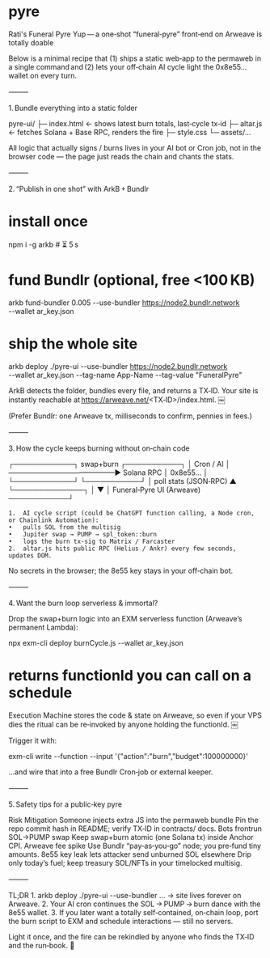# pyre

Rati's Funeral Pyre
Yup — a one‑shot “funeral‑pyre” front‑end on Arweave is totally doable

Below is a minimal recipe that (1) ships a static web‑app to the permaweb in a single command and (2) lets your off‑chain AI cycle light the 0x8e55… wallet on every turn.

⸻

1. Bundle everything into a static folder

pyre-ui/
├─ index.html ← shows latest burn totals, last‑cycle tx‑id
├─ altar.js ← fetches Solana + Base RPC, renders the fire
├─ style.css
└─ assets/…

All logic that actually signs / burns lives in your AI bot or Cron job, not in the browser code — the page just reads the chain and chants the stats.

⸻

2. “Publish in one shot” with ArkB + Bundlr

# install once

npm i -g arkb # ⏳ 5 s

# fund Bundlr (optional, free <100 KB)

arkb fund-bundler 0.005 --use-bundler https://node2.bundlr.network \
 --wallet ar_key.json

# ship the whole site

arkb deploy ./pyre-ui --use-bundler https://node2.bundlr.network \
 --wallet ar_key.json --tag-name App-Name --tag-value "FuneralPyre"

ArkB detects the folder, bundles every file, and returns a TX‑ID.
Your site is instantly reachable at https://arweave.net/<TX‑ID>/index.html. ￼

(Prefer Bundlr: one Arweave tx, milliseconds to confirm, pennies in fees.)

⸻

3. How the cycle keeps burning without on‑chain code

┌────────────┐ swap+burn ┌───────────┐
│ Cron / AI │ ———————————————► Solana RPC │ 0x8e55... │
└────────────┘ └───────────┘
│ poll stats (JSON‑RPC) ▲
└──────────────┐ │
▼ │
Funeral‑Pyre UI (Arweave) ────────────┘

    1.	AI cycle script (could be ChatGPT function calling, a Node cron, or Chainlink Automation):
    •	pulls SOL from the multisig
    •	Jupiter swap → PUMP → spl_token::burn
    •	logs the burn tx‑sig to Matrix / Farcaster
    2.	altar.js hits public RPC (Helius / Ankr) every few seconds, updates DOM.

No secrets in the browser; the 8e55 key stays in your off‑chain bot.

⸻

4. Want the burn loop serverless & immortal?

Drop the swap+burn logic into an EXM serverless function (Arweave’s permanent Lambda):

npx exm-cli deploy burnCycle.js --wallet ar_key.json

# returns functionId you can call on a schedule

Execution Machine stores the code & state on Arweave, so even if your VPS dies the ritual can be re‑invoked by anyone holding the functionId. ￼

Trigger it with:

exm-cli write --function <functionId> --input '{"action":"burn","budget":100000000}'

…and wire that into a free Bundlr Cron‑job or external keeper.

⸻

5. Safety tips for a public‑key pyre

Risk Mitigation
Someone injects extra JS into the permaweb bundle Pin the repo commit hash in README; verify TX‑ID in contracts/ docs.
Bots frontrun SOL→PUMP swap Keep swap+burn atomic (one Solana tx) inside Anchor CPI.
Arweave fee spike Use Bundlr “pay‑as‑you‑go” node; you pre‑fund tiny amounts.
8e55 key leak lets attacker send unburned SOL elsewhere Drip only today’s fuel; keep treasury SOL/NFTs in your timelocked multisig.

⸻

TL;DR 1. arkb deploy ./pyre-ui --use-bundler … → site lives forever on Arweave. 2. Your AI cron continues the SOL → PUMP → burn dance with the 8e55 wallet. 3. If you later want a totally self‑contained, on‑chain loop, port the burn script to EXM and schedule interactions — still no servers.

Light it once, and the fire can be rekindled by anyone who finds the TX‑ID and the run‑book. 🌋
